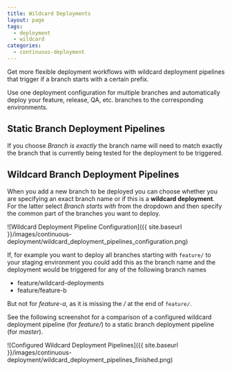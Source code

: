 ```yaml
---
title: Wildcard Deployments
layout: page
tags:
  - deployment
  - wildcard
categories:
  - continuous-deployment
---
```


Get more flexible deployment workflows with wildcard deployment pipelines that trigger if a branch starts with a certain prefix.

Use one deployment configuration for multiple branches and automatically deploy your feature, release, QA, etc. branches to the corresponding environments.

## Static Branch Deployment Pipelines

If you choose _Branch is exactly_ the branch name will need to match exactly the branch that is currently being tested for the deployment to be triggered.

## Wildcard Branch Deployment Pipelines

When you add a new branch to be deployed you can choose whether you are specifying an exact branch name or if this is a **wildcard deployment**. For the latter select _Branch starts with_ from the dropdown and then specify the common part of the branches you want to deploy.

![Wildcard Deployment Pipeline Configuration]({{ site.baseurl }}/images/continuous-deployment/wildcard_deployment_pipelines_configuration.png)

If, for example you want to deploy all branches starting with `feature/` to your staging environment you could add this as the branch name and the deployment would be triggered for any of the following branch names

* feature/wildcard-deployments
* feature/feature-b

But not for _feature-a_, as it is missing the _/_ at the end of `feature/`.

See the following screenshot for a comparison of a configured wildcard deployment pipeline (for _feature/_) to a static branch deployment pipeline (for _master_).

![Configured Wildcard Deployment Pipelines]({{ site.baseurl }}/images/continuous-deployment/wildcard_deployment_pipelines_finished.png)
